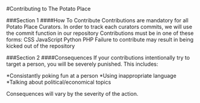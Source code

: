 #Contributing to The Potato Place

###Section 1
####How To Contribute
Contributions are mandatory for all Potato Place Curators. In order to track each curators commits, we will use the commit function in our repository
Contributions must be in one of these forms:
    <html>
    CSS
    JavaScript
    Python
    PHP
Failure to contribute may result in being kicked out of the repository

###Section 2
####Consequences
If your contributions intentionally try to target a person, you will be severely punished. This includes:

*Consistantly poking fun at a person
*Using inappropriate language
*Talking about political/economical topics

Consequences will vary by the severity of the action.
